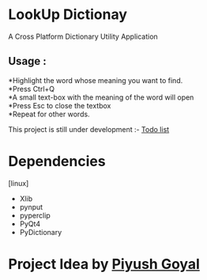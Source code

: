 # LookUp Dictionay

A Cross Platform Dictionary Utility Application

## Usage :
*Highlight the word whose meaning you want to find.<br/>
*Press Ctrl+Q<br/>
*A small text-box with the meaning of the word will open<br/>
*Press Esc to close the textbox<br/>
*Repeat for other words.<br/>


This project is still under development :- 
<a href ="https://github.com/GDGVIT/LookUp_Dictionary/blob/master/Partial/Todo.md"> Todo list<a><br/>

# Dependencies
[linux]
* Xlib
* pynput
* pyperclip
* PyQt4
* PyDictionary

# Project Idea by <a href="https://github.com/PiyushGoyal443">Piyush Goyal</a><br />
